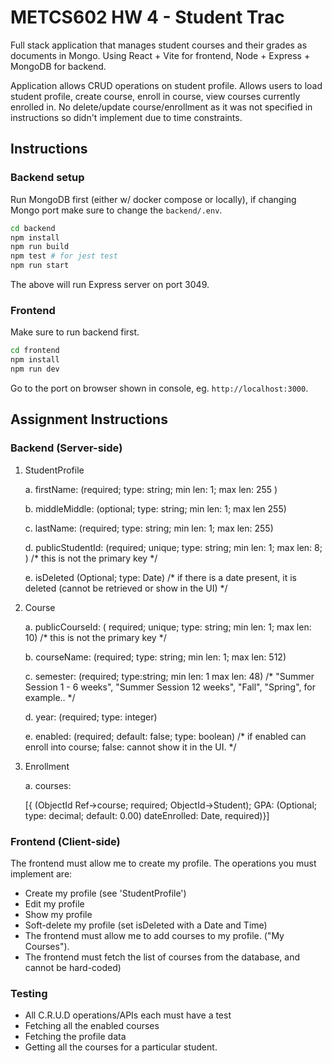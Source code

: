 # METCS602 HW 4 - Student Trac

Full stack application that manages student courses and their grades as documents in Mongo. Using React + Vite for frontend, Node + Express + MongoDB for backend.

Application allows CRUD operations on student profile. Allows users to load student profile, create course, enroll in course, view courses currently enrolled in. No delete/update course/enrollment as it was not specified in instructions so didn't implement due to time constraints.

## Instructions

### Backend setup

Run MongoDB first (either w/ docker compose or locally), if changing Mongo port make sure to change the `backend/.env`.

``` bash
cd backend
npm install
npm run build
npm test # for jest test
npm run start
```

The above will run Express server on port 3049.

### Frontend

Make sure to run backend first.

``` bash
cd frontend
npm install
npm run dev
```

Go to the port on browser shown in console, eg. `http://localhost:3000`.

## Assignment Instructions

### Backend (Server-side)

1. StudentProfile

   a. firstName:  (required; type: string; min len: 1; max len: 255 )

   b. middleMiddle:  (optional;  type: string; min len: 1; max len 255)

   c. lastName:  (required; type: string; min len: 1; max len: 255)

   d. publicStudentId:  (required; unique; type: string; min len: 1; max len: 8; ) /* this is not the primary key */

   e. isDeleted (Optional; type: Date) /* if there is a date present, it is deleted (cannot be retrieved or show in the UI) */

2. Course

   a. publicCourseId:  ( required; unique; type: string; min len: 1; max len: 10) /* this is not the primary key */

   b. courseName:  (required; type: string; min len: 1; max len: 512)

   c. semester:  (required; type:string; min len: 1 max len: 48) /* "Summer Session 1 - 6 weeks", "Summer Session 12 weeks", "Fall", "Spring", for example.. */

   d. year: (required; type: integer)

   e. enabled: (required; default: false; type: boolean) /* if enabled can enroll into course; false: cannot show it in the UI. */

3. Enrollment

   a. courses:

      [{ (ObjectId Ref->course; required; ObjectId->Student); GPA: (Optional; type: decimal; default: 0.00) dateEnrolled: Date, required)}]

 ### Frontend (Client-side)


The frontend must allow me to create my profile.   The operations you must implement are:

- Create my profile (see 'StudentProfile')
- Edit my profile
- Show my profile
- Soft-delete my profile (set isDeleted with a Date and Time)
- The frontend must allow me to add courses to my profile.  ("My Courses").
- The frontend must fetch the list of courses from the database, and cannot be hard-coded)


### Testing

- All C.R.U.D operations/APIs each must have a test
- Fetching all the enabled courses
- Fetching the profile data
- Getting all the courses for a particular student.
